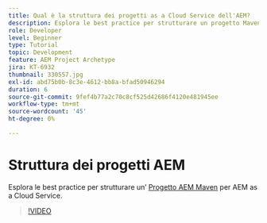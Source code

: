 ```yaml
---
title: Qual è la struttura dei progetti as a Cloud Service dell'AEM?
description: Esplora le best practice per strutturare un progetto Maven per AEM as a Cloud Service.
role: Developer
level: Beginner
type: Tutorial
topic: Development
feature: AEM Project Archetype
jira: KT-6932
thumbnail: 330557.jpg
exl-id: abd75b0b-8c3e-4612-bb8a-bfad50946294
duration: 6
source-git-commit: 9fef4b77a2c70c8cf525d42686f4120e481945ee
workflow-type: tm+mt
source-wordcount: '45'
ht-degree: 0%

---
```


# Struttura dei progetti AEM

Esplora le best practice per strutturare un’ [Progetto AEM Maven](https://experienceleague.adobe.com/docs/experience-manager-cloud-service/implementing/developing/aem-project-content-package-structure.html#developing) per AEM as a Cloud Service.

>[!VIDEO](https://video.tv.adobe.com/v/330557?quality=12&learn=on)
